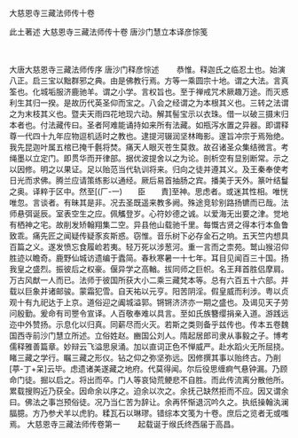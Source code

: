 <!-- { "loadSidebar": true } -->
大慈恩寺三藏法师传十卷


此土著述
大慈恩寺三藏法师传十卷
唐沙门慧立本译彦悰笺


　　

大唐大慈恩寺三藏法师传序
唐沙门释彦悰述
　　恭惟。释迦氏之临忍土也。始演八正。启三宝以黜群邪之典。由是佛教行焉。方等一乘圆宗十地。谓之大法。言真筌也。化城垢服济鹿驰羊。谓之小学。言权旨也。至于禅戒咒术厥趣万途。而灭惑利生其归一揆。是故历代英圣仰而宝之。八会之经谓之为本根其义也。三转之法谓之为末枝其义也。暨夫天雨四花地现六动。解其髻宝示以衣珠。借一以破三摄末归本者也。付法藏传曰。圣者阿难能诵持如来所有法藏。如瓶泻水置之异器。即谓释尊一代四十九年应物逗机适时之教也。逮提河辍润坚林晦影。邃旨冲宗于焉殆绝。我先昆迦叶属五棺已掩千氎将焚。痛天人眼灭苍生莫救。故召诸圣众集结微言。考绳墨以立定门。即贯华而开律部。据优波提舍以之为论。剖析空有显别断常。示之以因修。明之以果证。足以贻范当代轨训将来。归向之徒并遵其义。及王秦奉使考日光而求佛。腾兰应请策练影以通经。厥后易首抽肠之宾。播美于天外。篆叶结鬘之奥。译粹于区中。然至[(厂-一)　　臣　　責]至神。思虑者。或迷其性相。唯恍唯忽。言谈者。有昧其是非。况去圣既遥来教多阙。殊途竞轸别路扬镳而已哉。法师悬弭诞辰。室表空生之应。佩觿登岁。心符妙德之诚。以爱海无出要之津。觉地有栖神之宅。故削发矫翰翔集二空。异县他山载驰千里。每慨古贤之得本行本鱼鲁致乖。痛先匠之闻疑传疑豕亥斯惑。窃惟。音乐树下必存金石之响。五天竺内想具百篇之义。遂发愤忘食履崄若夷。轻万死以涉葱河。重一言而之柰苑。鹫山猴沼仰胜迹以瞻奇。鹿野仙城访遗编于蠹简。春秋寒暑一十七年。耳目见闻百三十国。扬我皇之盛烈。振彼后之权豪。偃异学之高輶。拔同师之巨帜。名王拜首胜侣摩肩。万古风猷一人而已。法师于彼国所获大小二乘三藏梵本等。总有六百五十六部。并载以巨象并诸邮骏。蒙霜犯雪。自天祐以元亨。阳苦阴淫。假皇威而利涉。粤以贞观十有九祀达于上京。道俗迎之阗城溢郭。锵锵济济亦一期之盛也。及谒见天子劳问殷勤。爰命有司瞾令宣译。人百敬奉难以具言。至如氏族簪缨捐亲入道。游践远迩中外赞扬。示息化以归真。同薪尽而火灭。若斯之类则备乎兹传也。传本五卷魏国西寺前沙门慧立所述。立俗姓赵。豳国公刘人。隋起居郎司隶从事毅之子。博考儒释雅善篇章。妙辩云飞溢思泉涌。加以直词正色不惮威严。赴水蹈火无所屈挠。睹三藏之学行。瞩三藏之形仪。钻之仰之弥坚弥远。因修撰其事以贻终古。乃削[葶-丁+呆]云毕。虑遗诸美遂藏之地府。代莫得闻。尔后役思缠痾气悬钟漏。乃顾命门徒。掘以启之。将出而卒。门人等哀恸荒鲠悲不自胜。而此传流离分散他所。累载搜购近乃获全。因命余以序之。迫余以次之。余抚己缺然拒而不应。因又谓余曰。佛法之事岂预俗徒。况乃当仁苦为辞让。余再怀惭退沉吟久之。执纸操翰汍澜腷臆。方乃参犬羊以虎豹。糅瓦石以琳璆。错综本文笺为十卷。庶后之览者无或嗤焉。
大慈恩寺三藏法师传卷第一
　　起载诞于缑氏终西届于高昌。
